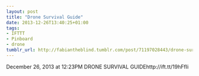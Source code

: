 ```yaml
---
layout: post
title: "Drone Survival Guide"
date: 2013-12-26T13:40:25+01:00
tags:
- IFTTT
- Pinboard
- drone
tumblr_url: http://fabiantheblind.tumblr.com/post/71197028443/drone-survival-guide
---
```

December 26, 2013 at 12:23PM
DRONE SURVIVAL GUIDEhttp://ift.tt/19hFfIi
